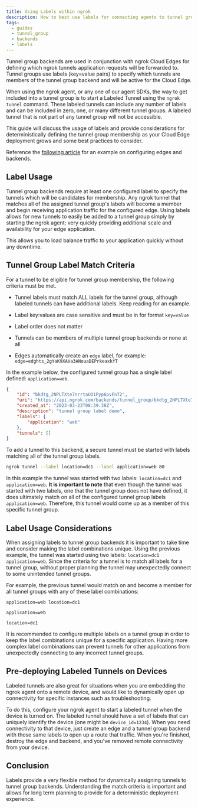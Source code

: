 ```yaml
---
title: Using Labels within ngrok
description: How to best use labels for connecting agents to tunnel group backends
tags:
  - guides
  - tunnel_group
  - backends
  - labels
---
```


Tunnel group backends are used in conjunction with ngrok Cloud Edges for defining which ngrok tunnels application requests will be forwarded to. Tunnel groups use labels (key=value pairs) to specify which tunnels are members of the tunnel group backend and will be active for the Cloud Edge.

When using the ngrok agent, or any one of our agent SDKs, the way to get included into a tunnel group is to start a Labeled Tunnel using the `ngrok tunnel` command. These labeled tunnels can include any number of labels and can be included in zero, one, or many different tunnel groups. A labeled tunnel that is not part of any tunnel group will not be accessible.

This guide will discuss the usage of labels and provide considerations for deterministically defining the tunnel group membership as your Cloud Edge deployment grows and some best practices to consider.

Reference the [following article](/guides/other-guides/how-to-round-robin-load-balance-with-ngrok-cloud-edges.mdx) for an example on configuring edges and backends.

## Label Usage

Tunnel group backends require at least one configured label to specify the tunnels which will be candidates for membership. Any ngrok tunnel that matches all of the assigned tunnel group's labels will become a member and begin receiving application traffic for the configured edge. Using labels allows for new tunnels to easily be added to a tunnel group simply by starting the ngrok agent; very quickly providing additional scale and availability for your edge application.

This allows you to load balance traffic to your application quickly without any downtime.

## Tunnel Group Label Match Criteria

For a tunnel to be eligible for tunnel group membership, the following criteria must be met.

- Tunnel labels must match ALL labels for the tunnel group, although labeled tunnels can have additional labels. Keep reading for an example.

- Label key:values are case sensitive and must be in for format `key=value`

- Label order does not matter

- Tunnels can be members of multiple tunnel group backends or none at all

- Edges automatically create an `edge` label, for example: `edge=edghts_2gYaK9XAVa3ANouaDEPrkeaxkYT`

In the example below, the configured tunnel group has a single label defined: `application=web`.

```json
{
	"id": "bkdtg_2NPLTXte7nrrtaUO1Pyp6pvFn72",
	"uri": "https://api.ngrok.com/backends/tunnel_group/bkdtg_2NPLTXte7nrrtaUO1Pyp6pvFn72",
	"created_at": "2023-03-23T08:39:38Z",
	"description": "tunnel group label demo",
	"labels": {
		"application": "web"
	},
	"tunnels": []
}
```

To add a tunnel to this backend, a secure tunnel must be started with labels matching all of the tunnel group labels.

```bash
ngrok tunnel --label location=dc1 --label application=web 80
```

In this example the tunnel was started with two labels: `location=dc1` and `application=web`. <strong>It is important to note</strong> that even though the tunnel was started with two labels, one that the tunnel group does not have defined, it does ultimately match on all of the configured tunnel group labels `application=web`. Therefore, this tunnel would come up as a member of this specific tunnel group.

## Label Usage Considerations

When assigning labels to tunnel group backends it is important to take time and consider making the label combinations unique. Using the previous example, the tunnel was started using two labels: `location=dc1 application=web`. Since the criteria for a tunnel is to match all labels for a tunnel group, without proper planning the tunnel may unexpectedly connect to some unintended tunnel groups.

For example, the previous tunnel would match on and become a member for all tunnel groups with any of these label combinations:

`application=web location=dc1`

`application=web`

`location=dc1`

It is recommended to configure multiple labels on a tunnel group in order to keep the label combinations unique for a specific application. Having more complex label combinations can prevent tunnels for other applications from unexpectedly connecting to any incorrect tunnel groups.

## Pre-deploying Labeled Tunnels on Devices

Labeled tunnels are also great for situations when you are embedding the ngrok agent onto a remote device, and would like to dynamically open up connectivity for specific instances such as troubleshooting.

To do this, configure your ngrok agent to start a labeled tunnel when the device is turned on. The labeled tunnel should have a set of labels that can uniquely identify the device (one might be `device_id=1234`). When you need connectivity to that device, just create an edge and a tunnel group backend with those same labels to open up a route that traffic. When you're finished, destroy the edge and backend, and you've removed remote connectivity from your device.

## Conclusion

Labels provide a very flexible method for dynamically assigning tunnels to tunnel group backends. Understanding the match criteria is important and allows for long term planning to provide for a deterministic deployment experience.
